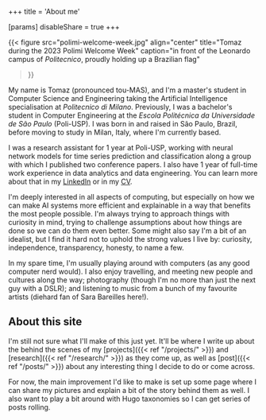 +++
title = 'About me'

[params]
disableShare = true
+++

{{< figure
    src="polimi-welcome-week.jpg"
    align="center"
    title="Tomaz during the 2023 Polimi Welcome Week"
    caption="in front of the Leonardo campus of *Politecnico*, proudly holding up a Brazilian flag"
>}}

My name is Tomaz (pronounced tou-MAS), and I'm a master's student in
Computer Science and Engineering taking the Artificial Intelligence
specialisation at *Politecnico di Milano*. Previously, I was a
bachelor's student in Computer Engineering at the *Escola Politécnica
da Universidade de São Paulo* (Poli-USP).
I was born in and raised in São Paulo, Brazil, before moving to study
in Milan, Italy, where I'm currently based.

I was a research assistant for 1 year at Poli-USP, working with neural network models for time series prediction and classification
along a group with which I published two conference papers.
I also have 1 year of full-time work experience in data analytics and
data engineering.
You can learn more about that in my
[LinkedIn](https://www.linkedin.com/in/tomaz-suller/)
or in my [CV](/cv.pdf).

I'm deeply interested in all aspects of computing, but especially on
how we can make AI systems more efficient and explainable in a way
that benefits the most people possible.
I'm always trying to approach things with curiosity in mind, trying
to challenge assumptions about how things are done so we can do them
even better.
Some might also say I'm a bit of an idealist, but I find it hard not
to uphold the strong values I live by: curiosity, independence,
transparency, honesty, to name a few.

In my spare time, I'm usually playing around with computers (as any
good computer nerd would).
I also enjoy
travelling, and meeting new people and cultures along the way;
photography (though I'm no more than just the next guy with a DSLR);
and listening to music from a bunch of my favourite artists
(diehard fan of Sara Bareilles here!).

## About this site
I'm still not sure what I'll make of this just yet.
It'll be where I write up about the behind the scenes of my
[projects]({{< ref "/projects/" >}}) and
[research]({{< ref "/research/" >}}) as they come up,
as well as [post]({{< ref "/posts/" >}}) about any interesting thing
I decide to do or come across.

For now, the main improvement I'd like to make is
set up some page where I can share my pictures and
explain a bit of the story behind them as well.
I also want to play a bit around with Hugo taxonomies so I can get
series of posts rolling.
